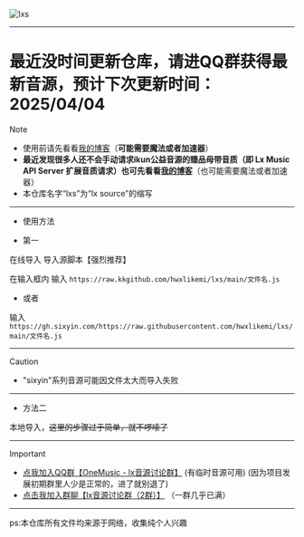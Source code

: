 ![lxs](https://socialify.git.ci/hwxlikemi/lxs/image?description=1&descriptionEditable=Lx%20Music%20Sources%0ALx%20Music%E9%9F%B3%E4%B9%90%E6%BA%90%E8%84%9A%E6%9C%AC%E8%81%9A%E9%9B%86%E5%9C%B0&font=Source%20Code%20Pro&forks=1&issues=1&language=1&logo=https%3A%2F%2Favatars.githubusercontent.com%2Fu%2F159146868%3Fv%3D4&name=1&owner=1&pattern=Plus&pulls=1&stargazers=1&theme=Auto)


---
# 最近没时间更新仓库，请进QQ群获得最新音源，预计下次更新时间：2025/04/04
> [!NOTE]
> - 使用前请先看看[我的博客](https://hwxlikemi.github.io/blog/post/yi-xie-guan-yu-Lx%20Music-yin-yuan-de-wen-ti.html)（**可能需要魔法或者加速器**）
> - **最近发现很多人还不会手动请求ikun公益音源的臻品母带音质（即 Lx Music API Server 扩展音质请求）也可先看看[我的博客](https://hwxlikemi.github.io/blog/post/LX%20Music%20Api%20Server-shou-dong-qing-qiu-%20-deng-%20-jiang-jie.html)**（也可能需要魔法或者加速器）
> - 本仓库名字“lxs”为“lx source”的缩写
---



- 使用方法



-  第一

在线导入 导入源脚本【强烈推荐】

在输入框内 输入 ```https://raw.kkgithub.com/hwxlikemi/lxs/main/文件名.js```


-  或者 

输入```https://gh.sixyin.com/https://raw.githubusercontent.com/hwxlikemi/lxs/main/文件名.js```


---


> [!CAUTION]
> - "sixyin"系列音源可能因文件太大而导入失败


---

- 方法二

本地导入，~~这里的步骤过于简单，就不啰嗦了~~

---
> [!important]
> - [点我加入QQ群【OneMusic - lx音源讨论群】](http://qm.qq.com/cgi-bin/qm/qr?_wv=1027&k=wcEe6Gd8EXvvrCtdr1Nq89KYiL6hCpBs&authKey=FSy8GT5r7r6zg53LTVueB%2BPYkHAXaLifkTYSfrQOB%2Ffx8cUfhjWHyhTHMVWrMyuU&noverify=0&group_code=980301509)   (有临时音源可用) (因为项目发展初期群里人少是正常的，进了就别退了) 
> - [点击我加入群聊【lx音源讨论群（2群）】](http://qm.qq.com/cgi-bin/qm/qr?_wv=1027&k=eAo3olnyDVkIwINuCl_wbwdz8i8Lw3yv&authKey=YF2U8z2WMt0GM8Xg14sHvYfMlZYKZzqEy7mZ2SRJGLI9ZeiXD0mDHCSBkaDbtAVq&noverify=0&group_code=984841265)      （一群几乎已满）
---

ps:本仓库所有文件均来源于网络，收集纯个人兴趣
